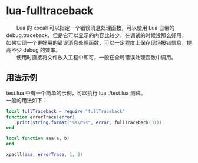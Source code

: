 # lua-fulltraceback
　　Lua 的 xpcall 可以指定一个错误消息处理函数，可以使用 Lua 自带的 debug.traceback，但是它可以显示的内容比较少，在调试的时候没那么好用，如果实现一个更好用的错误消息处理函数，可以一定程度上保存现场报错信息，提高不少 debug 的效率。  
　　使用时直接将文件放入工程中即可，一般在全局错误处理函数中调用。

## 用法示例
test.lua 中有一个简单的示例，可以执行 lua ./test.lua 测试。  
一般的用法如下：
```Lua
local fullTraceback = require "fullTraceback"
function errorTrace(error)
    print(string.format("%s\n%s", error, fullTraceback(3)))
end

local function aaa(a, b)
end

xpacll(aaa, errorTrace, 1, 2)
```